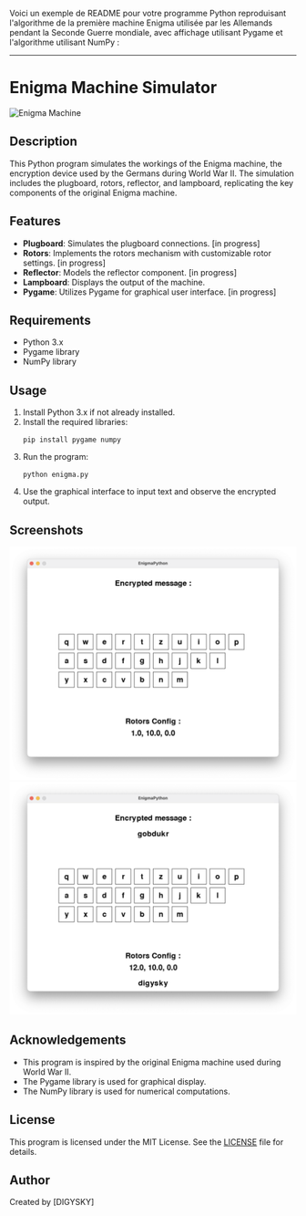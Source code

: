 Voici un exemple de README pour votre programme Python reproduisant l'algorithme de la première machine Enigma utilisée par les Allemands pendant la Seconde Guerre mondiale, avec affichage utilisant Pygame et l'algorithme utilisant NumPy :

---

# Enigma Machine Simulator

![Enigma Machine](https://media.ouest-france.fr/v1/pictures/MjAyMTA2Y2FiZWJmY2UzYmQwYTk5YWMwMDk1NDk5ZmQ4MWE0MGI?width=1260&height=708&focuspoint=50%2C50&cropresize=1&client_id=bpeditorial&sign=d7ab2964dc59fc956612670c81ce0545ae38ab5f47119dc6a77209d42407ed54)

## Description
This Python program simulates the workings of the Enigma machine, the encryption device used by the Germans during World War II. The simulation includes the plugboard, rotors, reflector, and lampboard, replicating the key components of the original Enigma machine.

## Features
- **Plugboard**: Simulates the plugboard connections. [in progress]
- **Rotors**: Implements the rotors mechanism with customizable rotor settings. [in progress]
- **Reflector**: Models the reflector component. [in progress]
- **Lampboard**: Displays the output of the machine.
- **Pygame**: Utilizes Pygame for graphical user interface. [in progress]

## Requirements
- Python 3.x
- Pygame library
- NumPy library

## Usage
1. Install Python 3.x if not already installed.
2. Install the required libraries:
   ```
   pip install pygame numpy
   ```
3. Run the program:
   ```
   python enigma.py
   ```
4. Use the graphical interface to input text and observe the encrypted output.

## Screenshots
![Screenshot 1](screen1.png)
![Screenshot 2](screen2.png)

## Acknowledgements
- This program is inspired by the original Enigma machine used during World War II.
- The Pygame library is used for graphical display.
- The NumPy library is used for numerical computations.

## License
This program is licensed under the MIT License. See the [LICENSE](LICENSE) file for details.

## Author
Created by [DIGYSKY]
